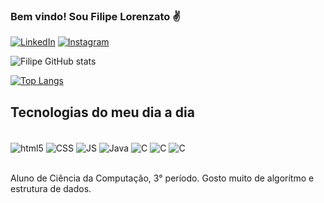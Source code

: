 ### Bem vindo! Sou Filipe Lorenzato ✌️

[![LinkedIn](https://img.shields.io/badge/LinkedIn-0077B5?style=for-the-badge&logo=linkedin&logoColor=white)](https://www.linkedin.com/in/filipe-lorenzato-a15396278/)
[![Instagram](https://img.shields.io/badge/Instagram-E4405F?style=for-the-badge&logo=instagram&logoColor=white)](https://www.instagram.com/filipelorenzato/)

![Filipe GitHub stats](https://github-readme-stats.vercel.app/api?username=FilipeLorenzato&show_icons=true&theme=radical)

[![Top Langs](https://github-readme-stats.vercel.app/api/top-langs/?username=FilipeLorenzato)](https://github.com/FilipeLorenzato/github-readme-stats)

## Tecnologias do meu dia a dia 

<div style = "display: inline_block"><br/>
    <img align="center" alt="html5" src = "https://img.shields.io/badge/HTML-239120?style=for-the-badge&logo=html5&logoColor=white" />
    <img align="center" alt="CSS" src = "https://img.shields.io/badge/CSS-239120?&style=for-the-badge&logo=css3&logoColor=white" />
    <img align="center" alt="JS" src = "https://img.shields.io/badge/JavaScript-F7DF1E?style=for-the-badge&logo=javascript&logoColor=black" />
    <img align="center" alt="Java" src = "https://img.shields.io/badge/Java-ED8B00?style=for-the-badge&logo=openjdk&logoColor=white" />
    <img align="center" alt="C" src = "https://img.shields.io/badge/C-00599C?style=for-the-badge&logo=c&logoColor=white" />
    <img align="center" alt="C" src = "https://img.shields.io/badge/MySQL-00000F?style=for-the-badge&logo=mysql&logoColor=white" />
    <img align="center" alt="C" src = "https://img.shields.io/badge/PostgreSQL-316192?style=for-the-badge&logo=postgresql&logoColor=white" />
    
</div><br/>

Aluno de Ciência da Computação, 3° período. Gosto muito de algorítmo e estrutura de dados.
